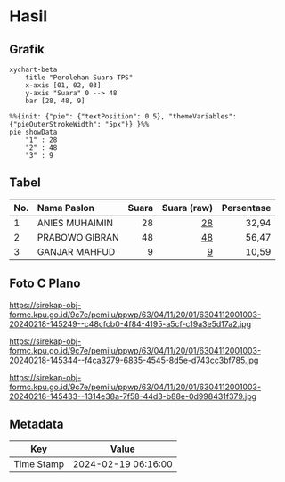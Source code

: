 # Hasil

## Grafik

```mermaid
xychart-beta
    title "Perolehan Suara TPS"
    x-axis [01, 02, 03]
    y-axis "Suara" 0 --> 48
    bar [28, 48, 9]
```

```mermaid
%%{init: {"pie": {"textPosition": 0.5}, "themeVariables": {"pieOuterStrokeWidth": "5px"}} }%%
pie showData
    "1" : 28
    "2" : 48
    "3" : 9
```

## Tabel

| No. | Nama Paslon    | Suara | Suara (raw) | Persentase |
|:--- |:-------------- | -----:| -----------:| ----------:|
| 1   | ANIES MUHAIMIN | 28    | [28][p-1]   | 32,94      |
| 2   | PRABOWO GIBRAN | 48    | [48][p-2]   | 56,47      |
| 3   | GANJAR MAHFUD  | 9     | [9][p-3]    | 10,59      |


[p-1]: https://github.com/gigit-pemilu/pemilu-2024-63-kalimantan-selatan/blob/main/pilpres/hitung-suara/sub/63-kalimantan-selatan/sub/04-barito-kuala/sub/11-kuripan/sub/2001-jambu-baru/sub/003-tps/sub/paslon-1.txt
[p-2]: https://github.com/gigit-pemilu/pemilu-2024-63-kalimantan-selatan/blob/main/pilpres/hitung-suara/sub/63-kalimantan-selatan/sub/04-barito-kuala/sub/11-kuripan/sub/2001-jambu-baru/sub/003-tps/sub/paslon-2.txt
[p-3]: https://github.com/gigit-pemilu/pemilu-2024-63-kalimantan-selatan/blob/main/pilpres/hitung-suara/sub/63-kalimantan-selatan/sub/04-barito-kuala/sub/11-kuripan/sub/2001-jambu-baru/sub/003-tps/sub/paslon-3.txt

## Foto C Plano

https://sirekap-obj-formc.kpu.go.id/9c7e/pemilu/ppwp/63/04/11/20/01/6304112001003-20240218-145249--c48cfcb0-4f84-4195-a5cf-c19a3e5d17a2.jpg

https://sirekap-obj-formc.kpu.go.id/9c7e/pemilu/ppwp/63/04/11/20/01/6304112001003-20240218-145344--f4ca3279-6835-4545-8d5e-d743cc3bf785.jpg

https://sirekap-obj-formc.kpu.go.id/9c7e/pemilu/ppwp/63/04/11/20/01/6304112001003-20240218-145433--1314e38a-7f58-44d3-b88e-0d998431f379.jpg


## Metadata

| Key        | Value               |
| ---------- | ------------------- |
| Time Stamp | 2024-02-19 06:16:00 |



